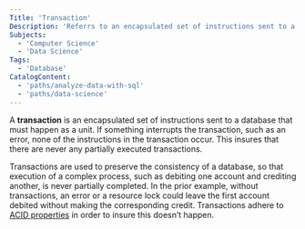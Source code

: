 ```yaml
---
Title: 'Transaction'
Description: 'Referrs to an encapsulated set of instructions sent to a database that must happen as a unit.'
Subjects:
  - 'Computer Science'
  - 'Data Science'
Tags:
  - 'Database'
CatalogContent:
  - 'paths/analyze-data-with-sql'
  - 'paths/data-science'
---
```


A **transaction** is an encapsulated set of instructions sent to a database that must happen as a unit. If something interrupts the transaction, such as an error, none of the instructions in the transaction occur. This insures that there are never any partially executed transactions.

Transactions are used to preserve the consistency of a database, so that execution of a complex process, such as debiting one account and crediting another, is never partially completed. In the prior example, without transactions, an error or a resource lock could leave the first account debited without making the corresponding credit. Transactions adhere to [ACID properties](https://www.codecademy.com/resources/docs/general/database/acid-properties) in order to insure this doesn’t happen.
